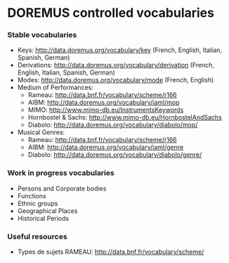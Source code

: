 DOREMUS controlled vocabularies
========

### Stable vocabularies

* Keys: http://data.doremus.org/vocabulary/key (French, English, Italian, Spanish, German)
* Derivations: http://data.doremus.org/vocabulary/derivation (French, English, Italian, Spanish, German)
* Modes: http://data.doremus.org/vocabulary/mode (French, English)
* Medium of Performances:
  * Rameau: http://data.bnf.fr/vocabulary/scheme/r166
  * AIBM: http://data.doremus.org/vocabulary/iaml/mop
  * MIMO: http://www.mimo-db.eu/InstrumentsKeywords
  * Hornbostel & Sachs: http://www.mimo-db.eu/HornbostelAndSachs
  * Diabolo: http://data.doremus.org/vocabulary/diabolo/mop/
* Musical Genres:
  * Rameau: http://data.bnf.fr/vocabulary/scheme/r166
  * AIBM: http://data.doremus.org/vocabulary/iaml/genre
  * Diabolo: http://data.doremus.org/vocabulary/diabolo/genre/

### Work in progress vocabularies

* Persons and Corporate bodies
* Functions
* Ethnic groups
* Geographical Places
* Historical Periods

### Useful resources

* Types de sujets RAMEAU: http://data.bnf.fr/vocabulary/scheme/
